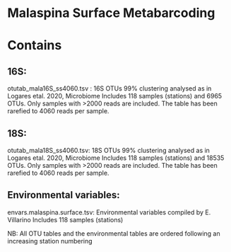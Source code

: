 # Malaspina Surface Metabarcoding

# Contains

## 16S:
otutab_mala16S_ss4060.tsv : 16S OTUs 99% clustering analysed as in Logares etal. 2020, Microbiome
Includes 118 samples (stations) and  6965 OTUs. Only samples with >2000 reads are included. The table has been rarefied to 4060 reads per sample.

## 18S:
otutab_mala18S_ss4060.tsv: 18S OTUs 99% clustering analysed as in Logares etal. 2020, Microbiome
Includes 118 samples (stations) and  18535 OTUs. Only samples with >2000 reads are included. The table has been rarefied to 4060 reads per sample.

## Environmental variables:
envars.malaspina.surface.tsv: Environmental variables compiled by E. Villarino
Includes 118 samples (stations) 

NB: All OTU tables and the environmental tables are ordered following an increasing station numbering


